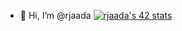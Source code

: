 - 👋 Hi, I’m @rjaada
<a href="https://github.com/oakoudad/badge42"><img src="https://badge.mediaplus.ma/levi/rjaada?1337Badge=off&UM6P=off" alt="rjaada's 42 stats" /></a>

<!---
rjaada/rjaada is a ✨ special ✨ repository because its `README.md` (this file) appears on your GitHub profile.
You can click the Preview link to take a look at your changes.
--->
